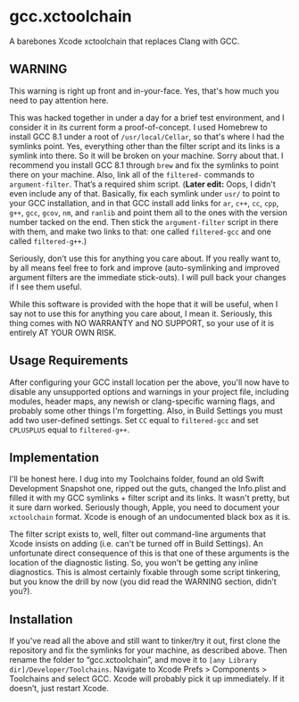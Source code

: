 # gcc.xctoolchain
A barebones Xcode xctoolchain that replaces Clang with GCC.

## **WARNING**
This warning is right up front and in-your-face. Yes, that's how much you need to pay attention here.

This was hacked together in under a day for a brief test environment, and I consider it in its current form a proof-of-concept. I used Homebrew to install GCC 8.1 under a root of `/usr/local/Cellar`, so that's where I had the symlinks point. Yes, everything other than the filter script and its links is a symlink into there. So it will be broken on your machine. Sorry about that. I recommend you install GCC 8.1 through `brew` and fix the symlinks to point there on your machine. Also, link all of the `filtered-` commands to `argument-filter`. That’s a required shim script.
(**Later edit:** Oops, I didn't even include any of that. Basically, fix each symlink under `usr/` to point to your GCC installation, and in that GCC install add links for `ar`, `c++`, `cc`, `cpp`, `g++`, `gcc`, `gcov`, `nm`, and `ranlib` and point them all to the ones with the version number tacked on the end. Then stick the `argument-filter` script in there with them, and make two links to that: one called `filtered-gcc` and one called `filtered-g++`.)

Seriously, don't use this for anything you care about. If you really want to, by all means feel free to fork and improve (auto-symlinking and improved argument filters are the immediate stick-outs). I will pull back your changes if I see them useful.

While this software is provided with the hope that it will be useful, when I say not to use this for anything you care about, I mean it. Seriously, this thing comes with NO WARRANTY and NO SUPPORT, so your use of it is entirely AT YOUR OWN RISK.

## Usage Requirements
After configuring your GCC install location per the above, you'll now have to disable any unsupported options and warnings in your project file, including modules, header maps, any newish or clang-specific warning flags, and probably some other things I'm forgetting. Also, in Build Settings you must add two user-defined settings. Set `CC` equal to `filtered-gcc` and set `CPLUSPLUS` equal to `filtered-g++`.

## Implementation
I'll be honest here. I dug into my Toolchains folder, found an old Swift Development Snapshot one, ripped out the guts, changed the Info.plist and filled it with my GCC symlinks + filter script and its links. It wasn't pretty, but it sure darn worked. Seriously though, Apple, you need to document your `xctoolchain` format. Xcode is enough of an undocumented black box as it is.

The filter script exists to, well, filter out command-line arguments that Xcode insists on adding (i.e. can't be turned off in Build Settings). An unfortunate direct consequence of this is that one of these arguments is the location of the diagnostic listing. So, you won't be getting any inline diagnostics. This is almost certainly fixable through some script tinkering, but you know the drill by now (you did read the WARNING section, didn’t you?).

## Installation
If you've read all the above and still want to tinker/try it out, first clone the repository and fix the symlinks for your machine, as described above. Then rename the folder to “gcc.xctoolchain”, and move it to `[any Library dir]/Developer/Toolchains`. Navigate to Xcode Prefs > Components > Toolchains and select GCC. Xcode will probably pick it up immediately. If it doesn’t, just restart Xcode.
